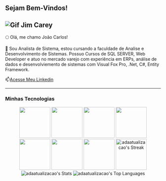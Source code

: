 ## Sejam Bem-Vindos!

![Gif Jim Carey](https://veja.abril.com.br/wp-content/uploads/2016/05/giphy-3-original.gif?w=414&h=280&crop=1)
-------


🌕 Olá, me chamo João Carlos!

📘 Sou Analista de Sistema, estou cursando a faculdade de Analise e Desenvolvimento de Sistemas. Possuo Cursos de SQL SERVER, Web Developer e atuo no mercado varejo com experiência em ERPs, análise de dados e desenvolviemento de sistemas com Visual Fox Pro, .Net, C#, Entity Framework.

📫[Acesse Meu Linkedin](https://www.linkedin.com/in/jo%C3%A3o-carlos-s-93a55749/)

----

### Minhas Tecnologias
<p align="center">
<img src="https://cdn.jsdelivr.net/gh/devicons/devicon@latest/icons/microsoftsqlserver/microsoftsqlserver-original.svg" width="100px"/>
<img src="https://cdn.jsdelivr.net/gh/devicons/devicon@latest/icons/csharp/csharp-original.svg" width="100px"/>
<img src="https://cdn.jsdelivr.net/gh/devicons/devicon@latest/icons/angular/angular-original.svg" width="100px"/>
<img src="https://cdn.jsdelivr.net/gh/devicons/devicon@latest/icons/github/github-original.svg" width="100px"/>
<img src="https://cdn.jsdelivr.net/gh/devicons/devicon@latest/icons/git/git-original.svg" width="100px"/>
<img src="https://cdn.jsdelivr.net/gh/devicons/devicon@latest/icons/dotnetcore/dotnetcore-original.svg" width="100px"/>
<img src="https://cdn.jsdelivr.net/gh/devicons/devicon@latest/icons/visualstudio/visualstudio-plain.svg" width="100px"/>
<img src="https://cdn.jsdelivr.net/gh/devicons/devicon@latest/icons/vscode/vscode-original.svg" width="100px/>
</p>
----
|Cursos | Certificados|
|---    | -----       | 
|Sql Server| 2012     |

----


![adaatualizacao's Streak](https://github-readme-streak-stats.herokuapp.com/?user=adaatualizacao&theme=vision-friendly-dark&hide_border=true)
![adaatualizacao's Stats](https://github-readme-stats.vercel.app/api?username=adaatualizacao&theme=vision-friendly-dark&show_icons=true&hide_border=true&count_private=false)
![adaatualizacao's Top Languages](https://github-readme-stats.vercel.app/api/top-langs/?username=adaatualizacao&theme=vision-friendly-dark&show_icons=true&hide_border=true&layout=compact)

          
          
                   
          
          
          
          
          
          



<!--
**adaatualizacao/adaatualizacao** is a ✨ _special_ ✨ repository because its `README.md` (this file) appears on your GitHub profile.

Here are some ideas to get you started:

- 🔭 I’m currently working on ...
- 🌱 I’m currently learning ...
- 👯 I’m looking to collaborate on ...
- 🤔 I’m looking for help with ...
- 💬 Ask me about ...
- 📫 How to reach me: ...
- 😄 Pronouns: ...
- ⚡ Fun fact: ...
-->
